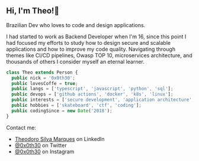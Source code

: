 ## Hi, I'm Theo!👋

Brazilian Dev who loves to code and design applications.

I had started to work as Backend Developer when I'm 16, since this point I had focused my efforts to study how to design secure and scalable applications and how to improve my code quality. Navigating through themes like CI/CD pipelines, Owasp TOP 10, microservices architecture, and thousands of others I consider myself an eternal learner.

```typescript
class Theo extends Person {
  public nick = '0x0th30';
  public lovesCoffe = true;
  public langs = ['typescript', 'javascript', 'python', 'sql'];
  public devops = ['github actions', 'docker', 'k8s', 'linux'];
  public interests = ['secure development', 'application architecture', 'microservices'];
  public hobbies = ['skateboard', 'ctf', 'coding'];
  public codingSince = new Date('2018');
}
```

Contact me:
- [Theodoro Silva Marques](https://www.linkedin.com/in/theodoro-silva-marques-b28974212/) on LinkedIn
- [@0x0th30](https://twitter.com/0x0th30) on Twitter
- [@0x0th30](https://www.instagram.com/0x0th30/) on Instagram
